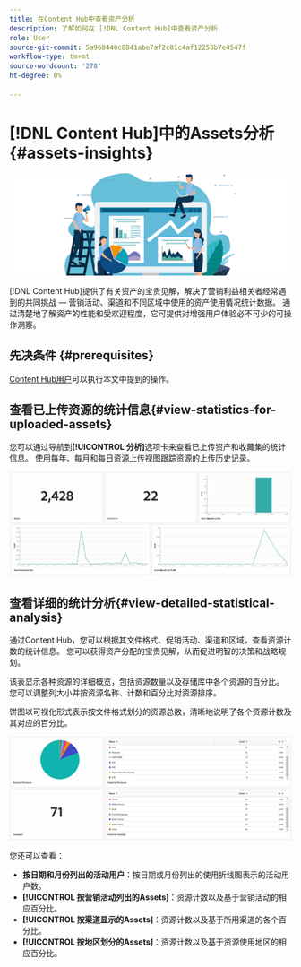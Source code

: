 ```yaml
---
title: 在Content Hub中查看资产分析
description: 了解如何在 [!DNL Content Hub]中查看资产分析
role: User
source-git-commit: 5a968440c8841abe7af2c81c4af12258b7e4547f
workflow-type: tm+mt
source-wordcount: '278'
ht-degree: 0%

---
```


# [!DNL Content Hub]中的Assets分析 {#assets-insights}

![Assets分析](assets/asset-insights-banner.jpg)

[!DNL Content Hub]提供了有关资产的宝贵见解，解决了营销利益相关者经常遇到的共同挑战 — 营销活动、渠道和不同区域中使用的资产使用情况统计数据。 通过清楚地了解资产的性能和受欢迎程度，它可提供对增强用户体验必不可少的可操作洞察。

## 先决条件 {#prerequisites}

[Content Hub用户](deploy-content-hub.md#onboard-content-hub-users)可以执行本文中提到的操作。

## 查看已上传资源的统计信息{#view-statistics-for-uploaded-assets}

您可以通过导航到&#x200B;**[!UICONTROL 分析]**&#x200B;选项卡来查看已上传资产和收藏集的统计信息。 使用每年、每月和每日资源上传视图跟踪资源的上传历史记录。

![上传资源统计信息](assets/assets-insights.jpg)

<!-- You can track the upload history of your assets over the past 30 days or gain a more comprehensive view with data spanning the last 12 months. This feature enables you to evaluate the upload count of assets.  -->

<!-- Go to the **[!UICONTROL [!DNL Insights]]** tab.

2. Select the desired time frame to view the statistics; you can opt for either last 30 days or last 12 months.

Data for the selected time frame is displayed, including the upload count for the specified duration. -->

## 查看详细的统计分析{#view-detailed-statistical-analysis}

通过Content Hub，您可以根据其文件格式、促销活动、渠道和区域，查看资源计数的统计信息。 您可以获得资产分配的宝贵见解，从而促进明智的决策和战略规划。

该表显示各种资源的详细概览，包括资源数量以及存储库中各个资源的百分比。 您可以调整列大小并按资源名称、计数和百分比对资源排序。

饼图以可视化形式表示按文件格式划分的资源总数，清晰地说明了各个资源计数及其对应的百分比。

![按资源类型统计的资源计数](assets/insights-categorial-view.jpg)

您还可以查看：

* **按日期和月份列出的活动用户**：按日期或月份列出的使用折线图表示的活动用户数。
* **[!UICONTROL 按营销活动列出的Assets]**：资源计数以及基于营销活动的相应百分比。
* **[!UICONTROL 按渠道显示的Assets]**：资源计数以及基于所用渠道的各个百分比。
* **[!UICONTROL 按地区划分的Assets]**：资源计数以及基于资源使用地区的相应百分比。

